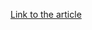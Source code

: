 [Link to the article](https://www.malwarebytes.com/blog/news/2024/12/marketplace-serving-fraudsters-taken-down-by-european-law-enforcement)
